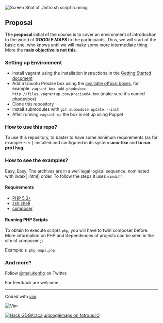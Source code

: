 ![Screen Shot of ./intro.sh script running](http://s11.postimg.org/4wpvpqzf7/Captura_de_tela_2014_03_29_18_34_18.png)

## Proposal

The **proposal** initial of the course is to cover an environment of introduction to the world of ***GOOGLE MAPS*** to the participants. Thus, we will start of the basic one, who knows until we will make some more intermediate thing. More the **main objective is not this**.

### Setting up Environment

* Install vagrant using the installation instructions in the [Getting Started document](http://vagrantup.com/v1/docs/getting-started/index.html)
* Add a Ubuntu Precise box using the [available official boxes](https://github.com/mitchellh/vagrant/wiki/Available-Vagrant-Boxes), for example: ```vagrant box add phpdevbox http://files.vagrantup.com/precise64.box``` (make sure it's named phpdevbox)
* Clone this repository
* Install submodules with ```git submodule update --init```
* After running ```vagrant up``` the box is set up using Puppet

### How to use this repo?

To use this repository, to baster to have some minimum requirements (as for example `zsh `) installed and configured in its system **unix-like** and **to run pro I hug**.

### How to see the examples?

Easy, Easy. The archives are in a well legal logical sequence. nominated with index[ .html] order. To follow the steps it uses `vimdiff`

#### Requirements

- [PHP 5.3+](http://www.php.net/)
- [zsh shell](http://www.zsh.org/)
- [composer](https://getcomposer.org/)

#### Running PHP Scripts 

To obtain to execute scripts `php`, you will have to twirl composer before. More information on PHP and Dependences of projects can be seen in the site of composer ;)

Example: 
`
$ php maps.php
`

### And more?

Follow [@malukenho](http://twitter.com/malukenho) on Twitter.

For feedback are welcome

---

Coded with [vim](http://www.vim.org)

![Vim](http://www.vim.org/images/vim_editor.gif)


[![Hack GDGAracaju/googlemaps on Nitrous.IO](https://d3o0mnbgv6k92a.cloudfront.net/assets/hack-l-v1-3cc067e71372f6045e1949af9d96095b.png)](https://www.nitrous.io/hack_button?source=embed&runtime=php&repo=GDGAracaju%2Fgooglemaps&file_to_open=README.md)
